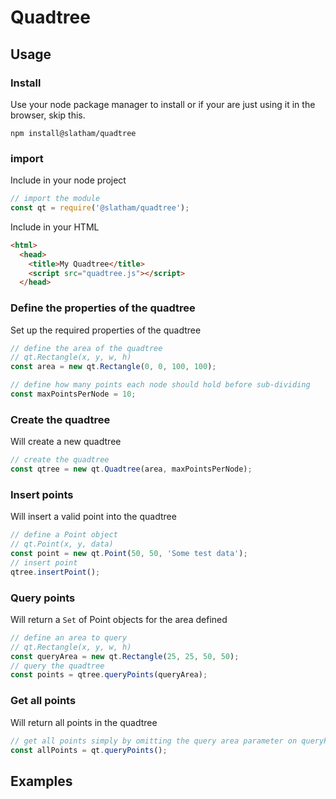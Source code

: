 # Quadtree


## Usage

### Install
Use your node package manager to install or if your are just using it in the browser,  skip this.
```
npm install@slatham/quadtree
```

### import
Include in your node project
```javascript
// import the module
const qt = require('@slatham/quadtree');
```
Include in your HTML
```HTML
<html>
  <head>
    <title>My Quadtree</title>
    <script src="quadtree.js"></script>
  </head>
```
### Define the properties of the quadtree
Set up the required properties of the quadtree
```javascript
// define the area of the quadtree
// qt.Rectangle(x, y, w, h)
const area = new qt.Rectangle(0, 0, 100, 100);

// define how many points each node should hold before sub-dividing
const maxPointsPerNode = 10;
```
### Create the quadtree
Will create a new quadtree
```Javascript
// create the quadtree
const qtree = new qt.Quadtree(area, maxPointsPerNode);
```
### Insert points
Will insert a valid point into the quadtree
```Javascript
// define a Point object
// qt.Point(x, y, data)
const point = new qt.Point(50, 50, 'Some test data');
// insert point
qtree.insertPoint();
```
### Query points
Will return a ```Set``` of Point objects for the area defined
```Javascript
// define an area to query
// qt.Rectangle(x, y, w, h)
const queryArea = new qt.Rectangle(25, 25, 50, 50);
// query the quadtree
const points = qtree.queryPoints(queryArea);
```
### Get all points
Will return all points in the quadtree
```Javascript
// get all points simply by omitting the query area parameter on queryPoints()
const allPoints = qt.queryPoints(); 
```
## Examples
